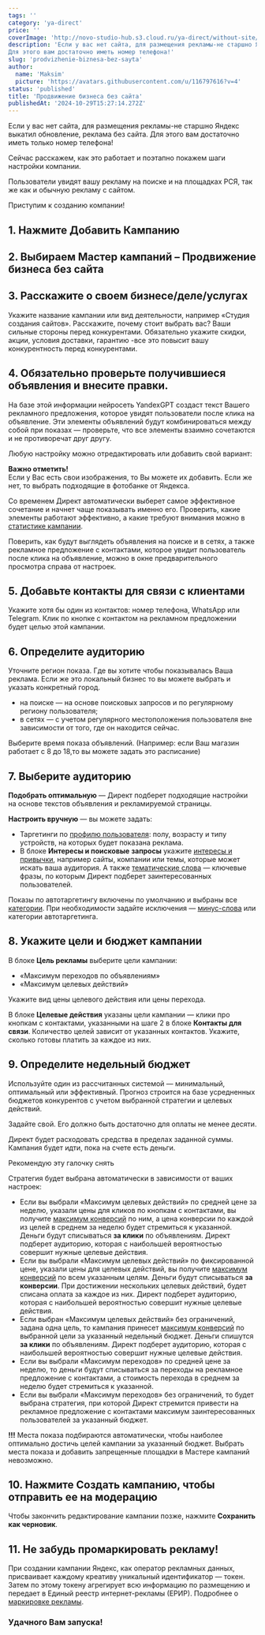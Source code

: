 ```yaml
---
tags: ''
category: 'ya-direct'
price: ''
coverImage: 'http://novo-studio-hub.s3.cloud.ru/ya-direct/without-site/0.png'
description: 'Если у вас нет сайта, для размещения рекламы-не старшно Яндекс выкатил обновление, реклама без сайта.
Для этого вам достаточно иметь номер телефона!'
slug: 'prodvizhenie-biznesa-bez-sayta'
author:
  name: 'Maksim'
  picture: 'https://avatars.githubusercontent.com/u/116797616?v=4'
status: 'published'
title: 'Продвижение бизнеса без сайта'
publishedAt: '2024-10-29T15:27:14.272Z'
---
```


Если у вас нет сайта, для размещения рекламы-не старшно Яндекс выкатил обновление, реклама без сайта. Для этого вам достаточно иметь только номер телефона!

Сейчас расскажем, как это работает и поэтапно покажем шаги настройки компании.

Пользователи увидят вашу рекламу на поиске и на площадках РСЯ, так же как и обычную рекламу с сайтом.

Приступим к созданию компании!

## 1. Нажмите Добавить Кампанию

## 2. Выбираем Мастер кампаний – Продвижение бизнеса без сайта

## 3. Расскажите о своем бизнесе/деле/услугах

Укажите название кампании или вид деятельности, например «Студия создания сайтов». Расскажите, почему стоит выбрать вас? Ваши сильные стороны перед конкурентами. Обязательно укажите скидки, акции, условия доставки, гарантию -все это повысит вашу конкурентность перед конкурентами.

## 4. Обязательно проверьте получившиеся объявления и внесите правки.

На базе этой информации нейросеть YandexGPT создаст текст Вашего рекламного предложения, которое увидят пользователи после клика на объявление. Эти элементы объявлений будут комбинироваться между собой при показах — проверьте, что все элементы взаимно сочетаются и не противоречат друг другу.

Любую настройку можно отредактировать или добавить свой вариант:

**Важно отметить!**\
Если у Вас есть свои изображения, то Вы можете их добавить. Если же нет, то выбрать подходящие в фотобанке от Яндекса.

Со временем Директ автоматически выберет самое эффективное сочетание и начнет чаще показывать именно его. Проверить, какие элементы работают эффективно, а какие требуют внимания можно в [статистике кампании](https://yandex.ru/support/direct/ru/campaign-master/without-site#statistics).

Поверить, как будут выглядеть объявления на поиске и в сетях, а также рекламное предложение с контактами, которое увидит пользователь после клика на объявление, можно в окне предварительного просмотра справа от настроек.

## 5. Добавьте контакты для связи с клиентами

Укажите хотя бы один из контактов: номер телефона, WhatsApp или Telegram. Клик по кнопке с контактом на рекламном предложении будет целью этой кампании.

## 6. Определите аудиторию

Уточните регион показа. Где вы хотите чтобы показывалась Ваша реклама. Если же это локальный бизнес то вы можете выбрать и указать конкретный город.

- на поиске — на основе поисковых запросов и по регулярному региону пользователя;
- в сетях — с учетом регулярного местоположения пользователя вне зависимости от того, где он находится сейчас.

Выберите время показа объявлений. (Например: если Ваш магазин работает с 8 до 18,то вы можете задать это расписание)

## 7. Выберите аудиторию

**Подобрать оптимальную** — Директ подберет подходящие настройки на основе текстов объявления и рекламируемой страницы.

**Настроить вручную** — вы можете задать:

- Таргетинги по [профилю пользователя](https://yandex.ru/support/direct/ru/products-cpm-campaign/display-ads-settings): полу, возрасту и типу устройств, на которых будет показана реклама.
- В блоке **Интересы и поисковые** **запросы** укажите [интересы и привычки](https://yandex.ru/support/direct/ru/products-text-image-ads/user-profile), например сайты, компании или темы, которые может искать ваша аудитория. А также [тематические слова](https://yandex.ru/support/direct/ru/keywords/keywords) — ключевые фразы, по которым Директ подберет заинтересованных пользователей.

Показы по автотаргетингу включены по умолчанию и выбраны все [категории](https://yandex.ru/support/direct/ru/impression-criteria/autotargeting). При необходимости задайте исключения — [минус-слова](https://yandex.ru/support/direct/ru/keywords/negative-keywords) или категории автотаргетинга.

## 8. Укажите цели и бюджет кампании

В блоке **Цель рекламы** выберите цели кампании: 

- «Максимум переходов по объявлениям» 
- «Максимум целевых действий»

Укажите вид цены целевого действия или цены перехода.

В блоке **Целевые действия** указаны цели кампании — клики про кнопкам с контактами, указанными на шаге 2 в блоке **Контакты для связи**. Количество целей зависит от указанных контактов. Укажите, сколько готовы платить за каждое из них.

## 9. Определите недельный бюджет

Используйте один из рассчитанных системой — минимальный, оптимальный или эффективный. Прогноз строится на базе усредненных бюджетов конкурентов с учетом выбранной стратегии и целевых действий.

Задайте свой. Его должно быть достаточно для оплаты не менее десяти.

Директ будет расходовать средства в пределах заданной суммы. Кампания будет идти, пока на счете есть деньги.

Рекомендую эту галочку снять

Стратегия будет выбрана автоматически в зависимости от ваших настроек:

- Если вы выбрали «Максимум целевых действий» по средней цене за неделю, указали цены для кликов по кнопкам с контактами, вы получите [максимум конверсий](https://yandex.ru/support/direct/ru/strategies/average-cpa#average-cpa/crr) по ним, а цена конверсии по каждой из целей в среднем за неделю будет стремиться к указанной. Деньги будут списываться **за клики** по объявлениям. Директ подберет аудиторию, которая с наибольшей вероятностью совершит нужные целевые действия.
- Если вы выбрали «Максимум целевых действий» по фиксированной цене, указали цены для целевых действий, вы получите [максимум конверсий](https://yandex.ru/support/direct/ru/strategies/average-cpa#average-cpa/crr) по всем указанным целям. Деньги будут списываться **за конверсии**. При достижении нескольких целевых действий, будет списана оплата за каждое из них. Директ подберет аудиторию, которая с наибольшей вероятностью совершит нужные целевые действия.
- Если выбран «Максимум целевых действий» без ограничений, задана одна цель, то кампания принесет [максимум конверсий](https://yandex.ru/support/direct/ru/strategies/average-cpa#average-cpa/crr) по выбранной цели за указанный недельный бюджет. Деньги спишутся **за клики** по объявлениям. Директ подберет аудиторию, которая с наибольшей вероятностью совершит нужные целевые действия.
- Если вы выбрали «Максимум переходов» по средней цене за неделю, то деньги будут списываться за переходы на рекламное предложение с контактами, а стоимость перехода в среднем за неделю будет стремиться к указанной.
- Если вы выбрали «Максимум переходов» без ограничений, то будет выбрана стратегия, при которой Директ стремится привести на рекламное предложение с контактами максимум заинтересованных пользователей за указанный бюджет.

**!!!** Места показа подбираются автоматически, чтобы наиболее оптимально достичь целей кампании за указанный бюджет. Выбрать места показа и добавить запрещенные площадки в Мастере кампаний невозможно.

## 10. Нажмите Создать кампанию, чтобы отправить ее на модерацию

Чтобы закончить редактирование кампании позже, нажмите **Сохранить как черновик**.

## 11. Не забудь промаркировать рекламу!

При создании кампании Яндекс, как оператор рекламных данных, присваивает каждому креативу уникальный идентификатор — токен. Затем по этому токену агрегирует всю информацию по размещению и передает в Единый реестр интернет-рекламы (ЕРИР). Подробнее о [маркировке рекламы](https://yandex.ru/adv/ad-labeling).

### **Удачного Вам запуска!**